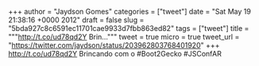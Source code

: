 
+++
author = "Jaydson Gomes"
categories = ["tweet"]
date = "Sat May 19 21:38:16 +0000 2012"
draft = false
slug = "5bda927c8c6591ec11701cae9933d7fbb863ed82"
tags = ["tweet"]
title = """http://t.co/ud78qd2Y Brin..."""
tweet = true
micro = true
tweet_url = "https://twitter.com/jaydson/status/203962803768401920"
+++
http://t.co/ud78qd2Y Brincando com o #Boot2Gecko #JSConfAR
